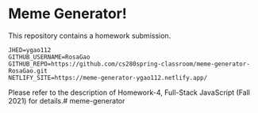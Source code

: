 # Meme Generator!

This repository contains a homework submission.

```
JHED=ygao112
GITHUB_USERNAME=RosaGao
GITHUB_REPO=https://github.com/cs280spring-classroom/meme-generator-RosaGao.git
NETLIFY_SITE=https://meme-generator-ygao112.netlify.app/
```

Please refer to the description of Homework-4, Full-Stack JavaScript (Fall 2021) for details.# meme-generator
